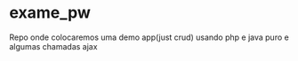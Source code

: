 # exame_pw
 Repo onde colocaremos uma demo app(just crud) usando php e java puro e algumas chamadas ajax

